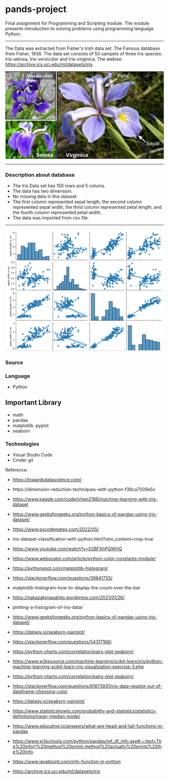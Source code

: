 # pands-project
Final assignment for Programming and Scripting module. The module presents introduction to solving problems using programming language Python.
___
The Data was extracted from Fisher's Irish data set. The Famous database from Fisher, 1936. The data set consists of 50 sampels of three Iris species: Iris-setosa, Iris-versicolor and Iris-virginica. The webise: https://archive.ics.uci.edu/ml/datasets/iris


![Alt text](irir_flowers.png)
___

### Description about database
* The Iris Data set has 150 rows and 5 colums. 
* The data has two dimension.
* No missing data in this dataset.
* The first column represented sepal length, the second column represented sepal width, the third column represented petal length, and the fourth column represented petal width.
* The data was imported from csv file.
___




![Alt text](plot_perfect.png)

### Source 

### Language 
* Python 
## Important Library 
* math 
* pandas 
* matplotlib. pyplot 
* seaborn

### Technologies 
* Visual Studio Code
* Cmder git

 Reference: 

 * https://towardsdatascience.com/
 * https://dimension-reduction-techniques-with-python-f36ca7009e5c
 * https://www.kaggle.com/code/jchen2186/machine-learning-with-iris-dataset
 * https://www.geeksforgeeks.org/python-basics-of-pandas-using-iris-dataset/
 * https://www.pycodemates.com/2022/05/
 * iris-dataset-classification-with-python.html?utm_content=cmp-true
 * https://www.youtube.com/watch?v=02BFXhPQWHQ
 * https://www.webucator.com/article/python-color-constants-module/
 * https://pythonspot.com/matplotlib-histogram/
 * https://stackoverflow.com/questions/39841733/
 * matplotlib-histogram-how-to-display-the-count-over-the-bar
 * https://nakazakimasahito.wordpress.com/2021/01/26/
 * plotting-a-histogram-of-iris-data/
 * https://www.geeksforgeeks.org/python-basics-of-pandas-using-iris-dataset/
 * https://datagy.io/seaborn-pairplot/
 * https://stackoverflow.com/questions/54317168/
 * https://python-charts.com/correlation/pairs-plot-seaborn/
 * https://www.w3resource.com/machine-learning/scikit-learn/iris/python-machine-learning-scikit-learn-iris-visualization-exercise-3.php

 * https://python-charts.com/correlation/pairs-plot-seaborn/

 * https://stackoverflow.com/questions/61673931/iris-data-regplot-out-of-dataframe-choosing-color

* https://datagy.io/seaborn-pairplot/

* https://www.statisticshowto.com/probability-and-statistics/statistics-definitions/mean-median-mode/

* https://www.educative.io/answers/what-are-head-and-tail-functions-in-pandas

* https://www.w3schools.com/python/pandas/ref_df_info.asp#:~:text=The%20info()%20method%20prints,method%20actually%20prints%20the%20info.

* https://www.javatpoint.com/info-function-in-python
* https://archive.ics.uci.edu/ml/datasets/iris